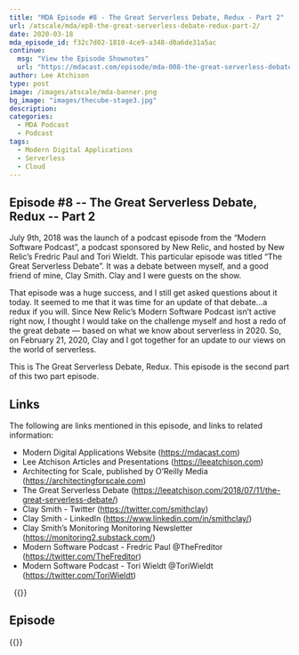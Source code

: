 ```yaml
---
title: "MDA Episode #8 - The Great Serverless Debate, Redux - Part 2"
url: /atscale/mda/ep8-the-great-serverless-debate-redux-part-2/
date: 2020-03-18
mda_episode_id: f32c7d02-1810-4ce9-a348-d0a6de31a5ac
continue:
  msg: "View the Episode Shownotes"
  url: "https://mdacast.com/episode/mda-008-the-great-serverless-debate-redux-p2"
author: Lee Atchison
type: post
image: /images/atscale/mda-banner.png
bg_image: "images/thecube-stage3.jpg"
description: 
categories:
  - MDA Podcast
  - Podcast
tags:
  - Modern Digital Applications
  - Serverless
  - Cloud
---
```


## Episode #8 -- The Great Serverless Debate, Redux -- Part 2

July 9th, 2018 was the launch of a podcast episode from the “Modern Software Podcast”, a podcast sponsored by New Relic, and hosted by New Relic’s Fredric Paul and Tori Wieldt. This particular episode was titled “The Great Serverless Debate”. It was a debate between myself, and a good friend of mine, Clay Smith. Clay and I were guests on the show.

That episode was a huge success, and I still get asked questions about it today. It seemed to me that it was time for an update of that debate…a redux if you will. Since New Relic’s Modern Software Podcast isn’t active right now, I thought I would take on the challenge myself and host a redo of the great debate — based on what we know about serverless in 2020.
So, on February 21, 2020, Clay and I got together for an update to our views on the world of serverless.

This is The Great Serverless Debate, Redux. This episode is the second part of this two part episode.

## Links

The following are links mentioned in this episode, and links to related information:


* Modern Digital Applications Website (https://mdacast.com)
* Lee Atchison Articles and Presentations (https://leeatchison.com)
* Architecting for Scale, published by O’Reilly Media (https://architectingforscale.com)
* The Great Serverless Debate (https://leeatchison.com/2018/07/11/the-great-serverless-debate/)
* Clay Smith - Twitter (https://twitter.com/smithclay)
* Clay Smith - LinkedIn (https://www.linkedin.com/in/smithclay/)
* Clay Smith’s Monitoring Monitoring Newsletter (https://monitoring2.substack.com/)
* Modern Software Podcast - Fredric Paul @TheFreditor (https://twitter.com/TheFreditor)
* Modern Software Podcast - Tori Wieldt @ToriWieldt (https://twitter.com/ToriWieldt)

&nbsp;
{{<mdasubscribe>}}

## Episode

{{<captivate>}}

